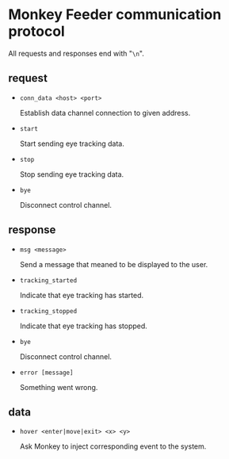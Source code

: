 # Monkey Feeder communication protocol

All requests and responses end with "`\n`".

## request

- `conn_data <host> <port>`

	Establish data channel connection to given address.

- `start`

	Start sending eye tracking data.

- `stop`

	Stop sending eye tracking data.

- `bye`

	Disconnect control channel.

## response

- `msg <message>`

	Send a message that meaned to be displayed to the user.

- `tracking_started`

	Indicate that eye tracking has started.

- `tracking_stopped`

	Indicate that eye tracking has stopped.

- `bye`

	Disconnect control channel.

- `error [message]`

	Something went wrong.

## data

- `hover <enter|move|exit> <x> <y>`

	Ask Monkey to inject corresponding event to the system.
